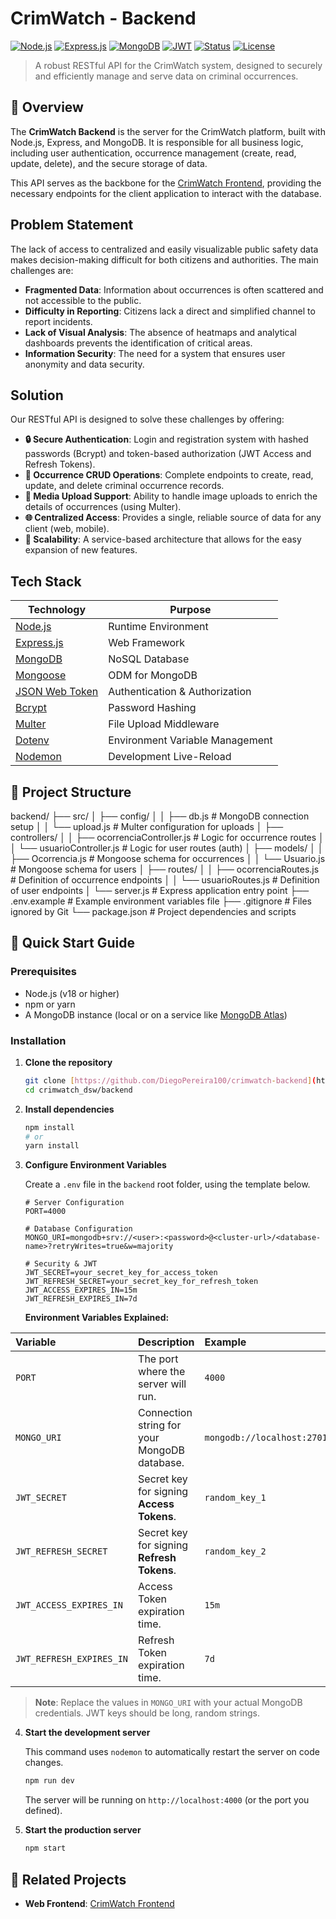 # CrimWatch - Backend

[![Node.js](https://img.shields.io/badge/Node.js-20.x-339933?logo=node.js&logoColor=white)](https://nodejs.org/)
[![Express.js](https://img.shields.io/badge/Express.js-4.x-000000?logo=express&logoColor=white)](https://expressjs.com/)
[![MongoDB](https://img.shields.io/badge/MongoDB-4.x-47A248?logo=mongodb&logoColor=white)](https://www.mongodb.com/)
[![JWT](https://img.shields.io/badge/JWT-Authentication-black?logo=jsonwebtokens&logoColor=white)](https://jwt.io/)
[![Status](https://img.shields.io/badge/Status-In%20Development-FFA500)](https://github.com/rpspgesp1993/crimwatch_dsw)
[![License](https://img.shields.io/badge/License-MIT-green)](./LICENSE)

> A robust RESTful API for the CrimWatch system, designed to securely and efficiently manage and serve data on criminal occurrences.

## 📖 Overview

The **CrimWatch Backend** is the server for the CrimWatch platform, built with Node.js, Express, and MongoDB. It is responsible for all business logic, including user authentication, occurrence management (create, read, update, delete), and the secure storage of data.

This API serves as the backbone for the [CrimWatch Frontend](https://github.com/DiegoPereira100/crimwatch), providing the necessary endpoints for the client application to interact with the database.

## Problem Statement

The lack of access to centralized and easily visualizable public safety data makes decision-making difficult for both citizens and authorities. The main challenges are:

- **Fragmented Data**: Information about occurrences is often scattered and not accessible to the public.
- **Difficulty in Reporting**: Citizens lack a direct and simplified channel to report incidents.
- **Lack of Visual Analysis**: The absence of heatmaps and analytical dashboards prevents the identification of critical areas.
- **Information Security**: The need for a system that ensures user anonymity and data security.

## Solution

Our RESTful API is designed to solve these challenges by offering:

- **🔒 Secure Authentication**: Login and registration system with hashed passwords (Bcrypt) and token-based authorization (JWT Access and Refresh Tokens).
- **📝 Occurrence CRUD Operations**: Complete endpoints to create, read, update, and delete criminal occurrence records.
- **📸 Media Upload Support**: Ability to handle image uploads to enrich the details of occurrences (using Multer).
- **🌐 Centralized Access**: Provides a single, reliable source of data for any client (web, mobile).
- **🚀 Scalability**: A service-based architecture that allows for the easy expansion of new features.

## Tech Stack

| Technology | Purpose |
|------------|-----------|
| [Node.js](https://nodejs.org/) | Runtime Environment |
| [Express.js](https://expressjs.com/) | Web Framework |
| [MongoDB](https://www.mongodb.com/) | NoSQL Database |
| [Mongoose](https://mongoosejs.com/) | ODM for MongoDB |
| [JSON Web Token](https://jwt.io/) | Authentication & Authorization |
| [Bcrypt](https://www.npmjs.com/package/bcrypt) | Password Hashing |
| [Multer](https://www.npmjs.com/package/multer) | File Upload Middleware |
| [Dotenv](https://www.npmjs.com/package/dotenv) | Environment Variable Management |
| [Nodemon](https://nodemon.io/) | Development Live-Reload |

## 📁 Project Structure

backend/
├── src/
│   ├── config/
│   │   ├── db.js          # MongoDB connection setup
│   │   └── upload.js      # Multer configuration for uploads
│   ├── controllers/
│   │   ├── ocorrenciaController.js # Logic for occurrence routes
│   │   └── usuarioController.js    # Logic for user routes (auth)
│   ├── models/
│   │   ├── Ocorrencia.js    # Mongoose schema for occurrences
│   │   └── Usuario.js       # Mongoose schema for users
│   ├── routes/
│   │   ├── ocorrenciaRoutes.js # Definition of occurrence endpoints
│   │   └── usuarioRoutes.js    # Definition of user endpoints
│   └── server.js          # Express application entry point
├── .env.example           # Example environment variables file
├── .gitignore             # Files ignored by Git
└── package.json           # Project dependencies and scripts

## 🚀 Quick Start Guide

### Prerequisites

-   Node.js (v18 or higher)
-   npm or yarn
-   A MongoDB instance (local or on a service like [MongoDB Atlas](https://www.mongodb.com/cloud/atlas))

### Installation

1.  **Clone the repository**
    ```bash
    git clone [https://github.com/DiegoPereira100/crimwatch-backend](https://github.com/DiegoPereira100/crimwatch-backend)
    cd crimwatch_dsw/backend
    ```

2.  **Install dependencies**
    ```bash
    npm install
    # or
    yarn install
    ```

3.  **Configure Environment Variables**

    Create a `.env` file in the `backend` root folder, using the template below.

    ```env
    # Server Configuration
    PORT=4000

    # Database Configuration
    MONGO_URI=mongodb+srv://<user>:<password>@<cluster-url>/<database-name>?retryWrites=true&w=majority

    # Security & JWT
    JWT_SECRET=your_secret_key_for_access_token
    JWT_REFRESH_SECRET=your_secret_key_for_refresh_token
    JWT_ACCESS_EXPIRES_IN=15m
    JWT_REFRESH_EXPIRES_IN=7d
    ```

    **Environment Variables Explained:**

| Variable | Description | Example | Required |
| :--- | :--- | :--- | :--- |
| `PORT` | The port where the server will run. | `4000` | ❌ No |
| `MONGO_URI` | Connection string for your MongoDB database. | `mongodb://localhost:27017/crimwatch` | ✅ Yes |
| `JWT_SECRET` | Secret key for signing **Access Tokens**. | `random_key_1` | ✅ Yes |
| `JWT_REFRESH_SECRET`| Secret key for signing **Refresh Tokens**. | `random_key_2` | ✅ Yes |
| `JWT_ACCESS_EXPIRES_IN`| Access Token expiration time. | `15m` | ❌ No |
| `JWT_REFRESH_EXPIRES_IN`| Refresh Token expiration time. | `7d` | ❌ No |

> **Note**: Replace the values in `MONGO_URI` with your actual MongoDB credentials. JWT keys should be long, random strings.

4.  **Start the development server**

    This command uses `nodemon` to automatically restart the server on code changes.
    ```bash
    npm run dev
    ```

    The server will be running on `http://localhost:4000` (or the port you defined).

5.  **Start the production server**
    ```bash
    npm start
    ```

## 🔗 Related Projects

-   **Web Frontend**: [CrimWatch Frontend](https://github.com/DiegoPereira100/crimwatch)